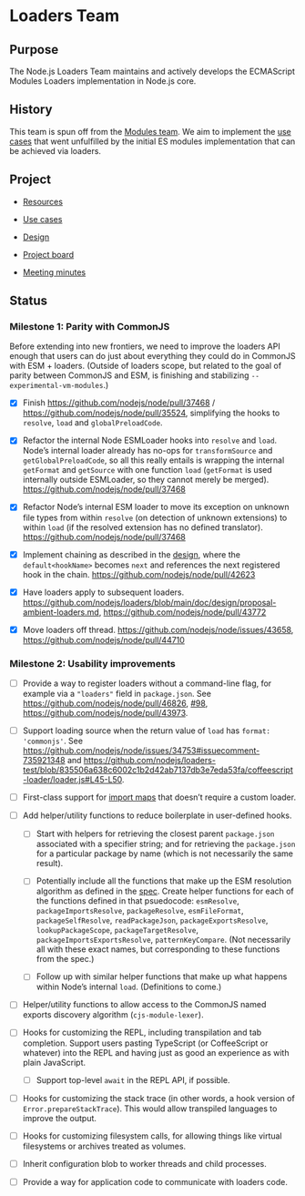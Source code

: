# Loaders Team

## Purpose

The Node.js Loaders Team maintains and actively develops the ECMAScript Modules Loaders implementation in Node.js core.

## History

This team is spun off from the [Modules team](https://github.com/nodejs/modules). We aim to implement the [use cases](https://github.com/nodejs/modules/blob/main/doc/use-cases.md) that went unfulfilled by the initial ES modules implementation that can be achieved via loaders.

## Project

- [Resources](doc/resources.md)

- [Use cases](./doc/use-cases.md)

- [Design](./doc/design/overview.md)

- [Project board](https://github.com/nodejs/node/projects/17)

- [Meeting minutes](./doc/meetings)

## Status

### Milestone 1: Parity with CommonJS

Before extending into new frontiers, we need to improve the loaders API enough that users can do just about everything they could do in CommonJS with ESM + loaders. (Outside of loaders scope, but related to the goal of parity between CommonJS and ESM, is finishing and stabilizing `--experimental-vm-modules`.)

- [x] Finish https://github.com/nodejs/node/pull/37468 / https://github.com/nodejs/node/pull/35524, simplifying the hooks to `resolve`, `load` and `globalPreloadCode`.

- [x] Refactor the internal Node ESMLoader hooks into `resolve` and `load`. Node’s internal loader already has no-ops for `transformSource` and `getGlobalPreloadCode`, so all this really entails is wrapping the internal `getFormat` and `getSource` with one function `load` (`getFormat` is used internally outside ESMLoader, so they cannot merely be merged). https://github.com/nodejs/node/pull/37468

- [x] Refactor Node’s internal ESM loader to move its exception on unknown file types from within `resolve` (on detection of unknown extensions) to within `load` (if the resolved extension has no defined translator). https://github.com/nodejs/node/pull/37468

- [x] Implement chaining as described in the [design](doc/design/proposal-chaining-middleware.md), where the `default<hookName>` becomes `next` and references the next registered hook in the chain. https://github.com/nodejs/node/pull/42623

- [x] Have loaders apply to subsequent loaders. https://github.com/nodejs/loaders/blob/main/doc/design/proposal-ambient-loaders.md, https://github.com/nodejs/node/pull/43772

- [x] Move loaders off thread. https://github.com/nodejs/node/issues/43658, https://github.com/nodejs/node/pull/44710

### Milestone 2: Usability improvements

- [ ] Provide a way to register loaders without a command-line flag, for example via a `"loaders"` field in `package.json`. See https://github.com/nodejs/node/pull/46826, [#98](https://github.com/nodejs/loaders/issues/98), https://github.com/nodejs/node/pull/43973.

- [ ] Support loading source when the return value of `load` has `format: 'commonjs'`. See https://github.com/nodejs/node/issues/34753#issuecomment-735921348 and https://github.com/nodejs/loaders-test/blob/835506a638c6002c1b2d42ab7137db3e7eda53fa/coffeescript-loader/loader.js#L45-L50.

- [ ] First-class support for [import maps](https://github.com/WICG/import-maps) that doesn’t require a custom loader.

- [ ] Add helper/utility functions to reduce boilerplate in user-defined hooks.

   - [ ] Start with helpers for retrieving the closest parent `package.json` associated with a specifier string; and for retrieving the `package.json` for a particular package by name (which is not necessarily the same result).

   - [ ] Potentially include all the functions that make up the ESM resolution algorithm as defined in the [spec](https://nodejs.org/api/esm.html#resolver-algorithm-specification). Create helper functions for each of the functions defined in that psuedocode: `esmResolve`, `packageImportsResolve`, `packageResolve`, `esmFileFormat`, `packageSelfResolve`, `readPackageJson`, `packageExportsResolve`, `lookupPackageScope`, `packageTargetResolve`, `packageImportsExportsResolve`, `patternKeyCompare`. (Not necessarily all with these exact names, but corresponding to these functions from the spec.)

   - [ ] Follow up with similar helper functions that make up what happens within Node’s internal `load`. (Definitions to come.)

- [ ] Helper/utility functions to allow access to the CommonJS named exports discovery algorithm (`cjs-module-lexer`).

- [ ] Hooks for customizing the REPL, including transpilation and tab completion. Support users pasting TypeScript (or CoffeeScript or whatever) into the REPL and having just as good an experience as with plain JavaScript.

   - [ ] Support top-level `await` in the REPL API, if possible.

- [ ] Hooks for customizing the stack trace (in other words, a hook version of `Error.prepareStackTrace`). This would allow transpiled languages to improve the output.

- [ ] Hooks for customizing filesystem calls, for allowing things like virtual filesystems or archives treated as volumes.

- [ ] Inherit configuration blob to worker threads and child processes.

- [ ] Provide a way for application code to communicate with loaders code.
